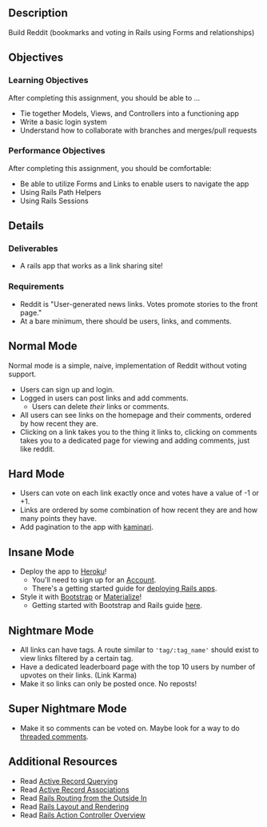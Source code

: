 ## Description

Build Reddit (bookmarks and voting in Rails using Forms and relationships)

## Objectives

### Learning Objectives

After completing this assignment, you should be able to ...

* Tie together Models, Views, and Controllers into a functioning app
* Write a basic login system
* Understand how to collaborate with branches and merges/pull requests

### Performance Objectives

After completing this assignment, you should be comfortable:

* Be able to utilize Forms and Links to enable users to navigate the app
* Using Rails Path Helpers
* Using Rails Sessions

## Details

### Deliverables

* A rails app that works as a link sharing site!

### Requirements

* Reddit is "User-generated news links. Votes promote stories to the front page."
* At a bare minimum, there should be users, links, and comments.

## Normal Mode

Normal mode is a simple, naive, implementation of Reddit without voting support.

* Users can sign up and login.
* Logged in users can post links and add comments.
  * Users can delete *their* links or comments.
* All users can see links on the homepage and their comments, ordered by how recent they are.
* Clicking on a link takes you to the thing it links to,
  clicking on comments takes you to a dedicated page for viewing and adding comments, just like reddit.

## Hard Mode

* Users can vote on each link exactly once and votes have a value of -1 or +1.
* Links are ordered by some combination of how recent they are and how many points they have.
* Add pagination to the app with [kaminari][kaminari].

[kaminari]: https://github.com/amatsuda/kaminari

## Insane Mode

* Deploy the app to [Heroku](http://heroku.com)!
  * You'll need to sign up for an [Account](https://signup.heroku.com/login).
  * There's a getting started guide for [deploying Rails apps][heroku-rails4].
* Style it with [Bootstrap][bootstrap] or [Materialize][materialize]!
  * Getting started with Bootstrap and Rails guide [here](https://www.railstutorial.org/book/filling_in_the_layout).

[bootstrap]: https://getbootstrap.com/
[materialize]: https://materializecss.com/
[heroku-rails4]: https://devcenter.heroku.com/articles/getting-started-with-rails4

## Nightmare Mode

* All links can have tags. A route similar to `'tag/:tag_name'` should exist to view links filtered by a certain tag.
* Have a dedicated leaderboard page with the top 10 users by number of upvotes on their links. (Link Karma)
* Make it so links can only be posted once. No reposts!

## Super Nightmare Mode

* Make it so comments can be voted on. Maybe look for a way to do [threaded comments][threaded].

[threaded]: http://en.wikipedia.org/wiki/Conversation_threading

## Additional Resources

* Read [Active Record Querying](http://guides.rubyonrails.org/active_record_querying.html)
* Read [Active Record Associations](http://guides.rubyonrails.org/association_basics.html)
* Read [Rails Routing from the Outside In](http://guides.rubyonrails.org/routing.html)
* Read [Rails Layout and Rendering](http://guides.rubyonrails.org/layouts_and_rendering.html)
* Read [Rails Action Controller Overview](http://guides.rubyonrails.org/action_controller_overview.html)
